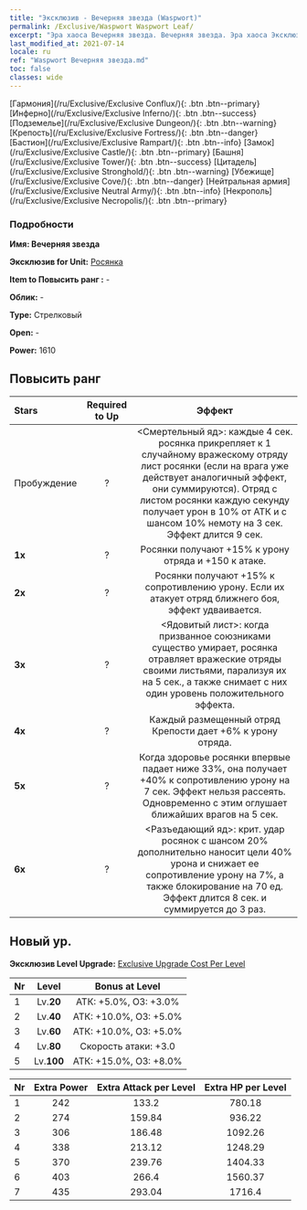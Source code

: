 ```yaml
---
title: "Эксклюзив - Вечерняя звезда (Waspwort)"
permalink: /Exclusive/Waspwort Waspwort Leaf/
excerpt: "Эра хаоса Вечерняя звезда. Вечерняя звезда. Эра хаоса Эксклюзив Вечерняя звезда. Росянка Эксклюзив."
last_modified_at: 2021-07-14
locale: ru
ref: "Waspwort Вечерняя звезда.md"
toc: false
classes: wide
---
```

 [Гармония](/ru/Exclusive/Exclusive Conflux/){: .btn .btn--primary} [Инферно](/ru/Exclusive/Exclusive Inferno/){: .btn .btn--success} [Подземелье](/ru/Exclusive/Exclusive Dungeon/){: .btn .btn--warning} [Крепость](/ru/Exclusive/Exclusive Fortress/){: .btn .btn--danger} [Бастион](/ru/Exclusive/Exclusive Rampart/){: .btn .btn--info} [Замок](/ru/Exclusive/Exclusive Castle/){: .btn .btn--primary} [Башня](/ru/Exclusive/Exclusive Tower/){: .btn .btn--success} [Цитадель](/ru/Exclusive/Exclusive Stronghold/){: .btn .btn--warning} [Убежище](/ru/Exclusive/Exclusive Cove/){: .btn .btn--danger} [Нейтральная армия](/ru/Exclusive/Exclusive Neutral Army/){: .btn .btn--info} [Некрополь](/ru/Exclusive/Exclusive Necropolis/){: .btn .btn--primary} 

### Подробности
 **Имя: Вечерняя звезда** 

 **Эксклюзив for Unit:** [Росянка](/ru/units/Waspwort/) 

 **Item to Повысить ранг :** -

 **Облик:** -

 **Type:** Стрелковый

 **Open:** -

 **Power:** 1610

## Повысить ранг 

  |     Stars    |  Required to Up | Эффект |
  |:-------------|:---------------:|:---------------:|
  |  Пробуждение  | ? | <Смертельный яд>: каждые 4 сек. росянка прикрепляет к 1 случайному вражескому отряду лист росянки (если на врага уже действует аналогичный эффект, они суммируются). Отряд с листом росянки каждую секунду получает урон в 10% от АТК и с шансом 10% немоту на 3 сек. Эффект длится 9 сек. |
  | **1x** <i class="fas fa-star"/> | ? | Росянки получают +15% к урону отряда и +150 к атаке. |
  | **2x** <i class="fas fa-star"/> | ? | Росянки получают +15% к сопротивлению урону. Если их атакует отряд ближнего боя, эффект удваивается. |
  | **3x** <i class="fas fa-star"/> | ? | <Ядовитый лист>: когда призванное союзниками существо умирает, росянка отравляет вражеские отряды своими листьями, парализуя их на 5 сек., а также снимает с них один уровень положительного эффекта. |
  | **4x** <i class="fas fa-star"/> | ? | Каждый размещенный отряд Крепости дает +6% к урону отряда. |
  | **5x** <i class="fas fa-star"/> | ? | Когда здоровье росянки впервые падает ниже 33%, она получает +40% к сопротивлению урону на 7 сек. Эффект нельзя рассеять. Одновременно с этим оглушает ближайших врагов на 5 сек. |
  | **6x** <i class="fas fa-star"/> | ? | <Разъедающий яд>: крит. удар росянок с шансом 20% дополнительно наносит цели 40% урона и снижает ее сопротивление урону на 7%, а также блокирование на 70 ед. Эффект длится 8 сек. и суммируется до 3 раз. |


## Новый ур.
 **Эксклюзив Level Upgrade:** [Exclusive Upgrade Cost Per Level](/Exclusive/ExclusiveUpgradeCostPerLevel/)

  |  Nr  |   Level  | Bonus at Level |
  |:-----|:--------:|:--------------:|
  | 1 | Lv.**20** | АТК: +5.0%, ОЗ: +3.0% |
  | 2 | Lv.**40** | АТК: +10.0%, ОЗ: +5.0% |
  | 3 | Lv.**60** | АТК: +10.0%, ОЗ: +5.0% |
  | 4 | Lv.**80** | Скорость атаки: +3.0 |
  | 5 | Lv.**100** | АТК: +15.0%, ОЗ: +8.0% |


  |  Nr  |  Extra Power | Extra Attack per Level | Extra HP per Level |
  |:-----|:--------:|:--------:|:--------:|
  | 1 | 242 | 133.2 | 780.18 |
  | 2 | 274 | 159.84 | 936.22 |
  | 3 | 306 | 186.48 | 1092.26 |
  | 4 | 338 | 213.12 | 1248.29 |
  | 5 | 370 | 239.76 | 1404.33 |
  | 6 | 403 | 266.4 | 1560.37 |
  | 7 | 435 | 293.04 | 1716.4 |


